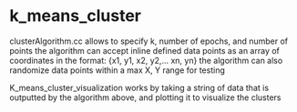 # k_means_cluster

clusterAlgorithm.cc allows to specify k, number of epochs, and number of points
the algorithm can accept inline defined data points as an array of coordinates in the format: {x1, y1, x2, y2,... xn, yn}
the algorithm can also randomize data points within a max X, Y range for testing


K_means_cluster_visualization works by taking a string of data that is outputted by the algorithm above, and plotting it to visualize the clusters
